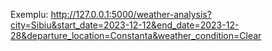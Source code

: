 Exemplu:
  http://127.0.0.1:5000/weather-analysis?city=Sibiu&start_date=2023-12-12&end_date=2023-12-28&departure_location=Constanta&weather_condition=Clear
